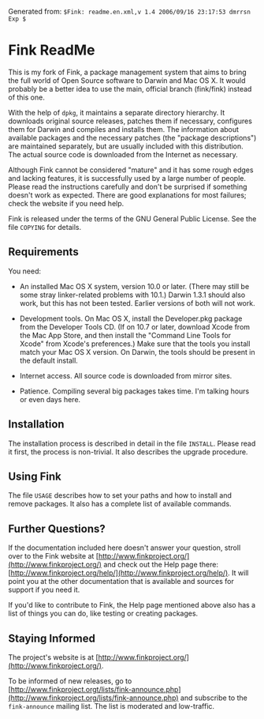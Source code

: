 Generated from: `$Fink: readme.en.xml,v 1.4 2006/09/16 23:17:53 dmrrsn Exp $`

Fink ReadMe
=============

This is my fork of Fink, a package management system that aims to bring the full world of Open Source software to Darwin and Mac OS X. 
It would probably be a better idea to use the main, official branch (fink/fink) instead of this one.

With the help of `dpkg`, it maintains a separate directory hierarchy. 
It downloads original source releases, patches them if necessary, configures them for Darwin and compiles and installs them. 
The information about available packages and the necessary patches (the "package descriptions") are maintained separately, but are usually included with this distribution.
The actual source code is downloaded from the Internet as necessary.

Although Fink cannot be considered "mature" and it has some rough edges and lacking features, it is successfully used by a large number of people.
Please read the instructions carefully and don't be surprised if something doesn't work as expected. 
There are good explanations for most failures; check the website if you need help.

Fink is released under the terms of the GNU General Public License. 
See the file `COPYING` for details.


Requirements
--------------

You need:

 * An installed Mac OS X system, version 10.0 or later. 
   (There may still be some stray linker-related problems with 10.1.) 
   Darwin 1.3.1 should also work, but this has not been tested. 
   Earlier versions of both will not work.

 * Development tools. 
   On Mac OS X, install the Developer.pkg package from the Developer Tools CD. 
   (If on 10.7 or later, download Xcode from the Mac App Store, and then install the "Command Line Tools for Xcode" from Xcode's preferences.) 
   Make sure that the tools you install match your Mac OS X version. 
   On Darwin, the tools should be present in the default install.

 * Internet access. All source code is downloaded from mirror sites.

 * Patience. Compiling several big packages takes time. 
   I'm talking hours or even days here.



Installation
--------------
The installation process is described in detail in the file `INSTALL`. 
Please read it first, the process is non-trivial. 
It also describes the upgrade procedure.



Using Fink
------------
The file `USAGE` describes how to set your paths and how to install and remove packages. 
It also has a complete list of available commands.



Further Questions?
--------------------
If the documentation included here doesn't answer your question, stroll over to the Fink website at [http://www.finkproject.org/](http://www.finkproject.org/) and check out the Help page there: [http://www.finkproject.org/help/](http://www.finkproject.org/help/). 
It will point you at the other documentation that is available and sources for support if you need it.

If you'd like to contribute to Fink, the Help page mentioned above also has a list of things you can do, like testing or creating packages.



Staying Informed
------------------
The project's website is at [http://www.finkproject.org/](http://www.finkproject.org/).

To be informed of new releases, go to [http://www.finkproject.orgt/lists/fink-announce.php](http://www.finkproject.org/lists/fink-announce.php) and subscribe to the
`fink-announce` mailing list. 
The list is moderated and low-traffic.

